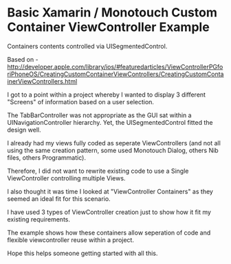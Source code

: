 Basic Xamarin / Monotouch Custom Container ViewController  Example
========================================================================================

Containers contents controlled via UISegmentedControl.

Based on - http://developer.apple.com/library/ios/#featuredarticles/ViewControllerPGforiPhoneOS/CreatingCustomContainerViewControllers/CreatingCustomContainerViewControllers.html

I got to a point within a project whereby I wanted to display 3 different "Screens" of information based on a user selection.  

The TabBarController was not appropriate as the GUI sat within a UINavigationController hierarchy.  Yet, the UISegmentedControl fitted the design well.

I already had my views fully coded as seperate ViewControllers (and not all using the same creation pattern, some used Monotouch Dialog, others Nib files, others Programmatic).

Therefore, I did not want to rewrite existing code to use a Single ViewController controlling multiple Views.

I also thought it was time I looked at "ViewController Containers" as they seemed an ideal fit for this scenario.

I have used 3 types of ViewController creation just to show how it fit my existing requirements.

The example shows how these containers allow seperation of code and flexible viewcontroller reuse within a project.

Hope this helps someone getting started with all this.

